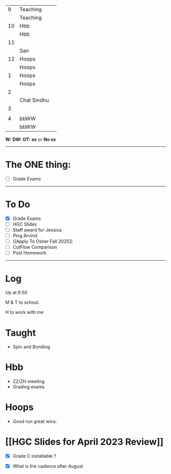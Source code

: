 
|     |             |     |
| --- | ----------- | --- |
| 9   | Teaching    |     |
|     | Teaching    |     |
| 10  | Hbb         |     |
|     | Hbb         |     |
| 11  |             |     |
|     | San         |     |
| 12  | Hoops       |     |
|     | Hoops       |     |
| 1   | Hoops       |     |
|     | Hoops       |     |
| 2   |             |     |
|     | Chat Sindhu |     |
| 3   |             |     |
|     |             |     |
| 4   | bbWW        |     |
|     | bbWW        |     |

**W:**
**DW:**
**OT:**
**ex** or **No ex**

---
# The ONE thing: 
- [ ] Grade Exams

---
# To Do

- [x] Grade Exams
- [ ] HGC Slides
- [ ] Staff award for Jessica
- [ ] Ping Arvind
- [ ]   [[Apply To Osher Fall 2025]]
- [ ] CutFlow Comparison
- [ ] Post Homework

---

# Log

Up at 6:50 

M & T to school.

H to work with me

# Taught
- Spin and Bonding

# Hbb 
- ZZ/ZH meeting
- Grading exams
# Hoops
- Good run great wins.

# [[HGC Slides for April 2023 Review]]
- [x] Grade C installable ? 
- [x] What is the cadence after August

